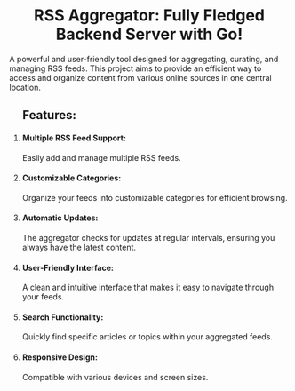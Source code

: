 <h1 align="center">RSS Aggregator: Fully Fledged Backend Server with Go!</h1>
  <p>A powerful and user-friendly tool designed for aggregating, curating, and managing RSS feeds. This project aims to provide an efficient way to access and organize content from various online sources in one central location.</p>
<ol>
<h2>Features:</h3>
<li><h4>Multiple RSS Feed Support:</h4> Easily add and manage multiple RSS feeds.</li>
<li><h4>Customizable Categories:</h4> Organize your feeds into customizable categories for efficient browsing.</li>
<li><h4>Automatic Updates:</h4> The aggregator checks for updates at regular intervals, ensuring you always have the latest content.</li>
<li><h4>User-Friendly Interface:</h4> A clean and intuitive interface that makes it easy to navigate through your feeds.</li>
<li><h4>Search Functionality:</h4> Quickly find specific articles or topics within your aggregated feeds.</li>
<li><h4>Responsive Design:</h4> <p>Compatible with various devices and screen sizes.</p></li>
</ol>
